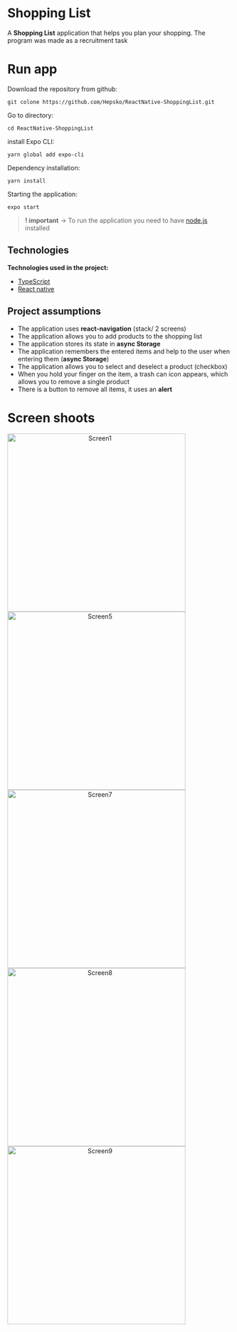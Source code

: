 # Shopping List

A **Shopping List** application that helps you plan your shopping.  The program was made as a recruitment task


# Run app
Download the repository from github:
```
git colone https://github.com/Hepsko/ReactNative-ShoppingList.git
```  
Go to directory:
```  
cd ReactNative-ShoppingList
```  
install Expo CLI:
```
yarn global add expo-cli
```  
Dependency installation:
```
yarn install
```  
Starting the application:
```
expo start
```  
> **! important** -> To run the application you need to have [node.js](https://nodejs.org/en/) installed
## Technologies

**Technologies used in the project:**
* [TypeScript](https://www.typescriptlang.org)
* [React native](https://reactnative.dev)

## Project assumptions
* The application uses **react-navigation** (stack/ 2 screens)
*  The application allows you to add products to the shopping list
* The application stores its state in **async Storage**
* The application remembers the entered items and help to the user when entering them (**async Storage**)
* The application allows you to select and deselect a product (checkbox)
* When you hold your finger on the item, a trash can icon appears, which allows you to remove a single product
* There is a button to remove all items, it uses an **alert**


# Screen shoots
<p align="center">
<img  alt="Screen1"  width="400" src="https://github.com/Hepsko/ReactNative-ShoppingList/blob/main/app_screenshots/Screenshot_1.png" style="float: left; padding-right: 10px;"/>
<img  alt="Screen5" width="400" src="https://github.com/Hepsko/ReactNative-ShoppingList/blob/main/app_screenshots/Screenshot_5.png" style="float: left;  padding-right: 10px;"/>
<img  alt="Screen7" width="400" src="https://github.com/Hepsko/ReactNative-ShoppingList/blob/main/app_screenshots/Screenshot_7.png" style="float: left;  padding-right: 10px;"/>
<img  alt="Screen8" width="400" src="https://github.com/Hepsko/ReactNative-ShoppingList/blob/main/app_screenshots/Screenshot_8.png" style="float: left;  padding-right: 10px;"/>
<img  alt="Screen9" width="400" src="https://github.com/Hepsko/ReactNative-ShoppingList/blob/main/app_screenshots/Screenshot_9.png" style="float: left;  padding-right: 10px;"/>
</p>
